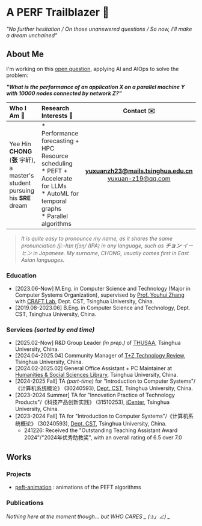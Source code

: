 # A PERF Trailblazer 🌠

_"No further hesitation / On those unanswered questions / So now, I'll make a dream unchained"_ 

## About Me

I'm working on this [open question](https://doi.org/10.1145/1693453.1693493), applying AI and AIOps to solve the problem:

_**"What is the performance of an application X on a parallel machine Y with 10000 nodes connected by network Z?"**_

|Who I Am :beginner:|Research Interests :microscope:|Contact :envelope:|
|:-|:-|:-:|
|Yee Hin **CHONG** (**张** 宇轩), a master's student pursuing his **SRE** dream | * Performance forecasting + HPC Resource scheduling </br> * PEFT + Accelerate for LLMs </br> * AutoML for temporal graphs </br> * Parallel algorithms| **[yuxuanzh23@mails.tsinghua.edu.cn](mailto:yuxuanzh23@mails.tsinghua.edu.cn)** </br> [yuxuan-z19@qq.com](mailto:yuxuan-z19@qq.com) |

> _It is quite easy to pronounce my name, as it shares the same pronunciation /jiː-hɪn tʃɔŋ/ (IPA) in any language, such as **チョン**·イーヒン in Japanese. My surname, CHONG, usually comes first in East Asian languages._

### Education

- [2023.06-Now] M.Eng. in Computer Science and Technology (Major in Computer Systems Organization), supervised by [Prof. Youhui Zhang](https://scholar.google.com/citations?hl=zh-CN&user=ZlYjCsAAAAAJ) with [CRAFT Lab](https://craft.cs.tsinghua.edu.cn/), Dept. CST, Tsinghua University, China.
- [2019.08-2023.06] B.Eng. in Computer Science and Technology, Dept. CST, Tsinghua University, China.

### Services _(sorted by end time)_

- [2025.02-Now] R&D Group Leader _(in prep.)_ of [THUSAA](https://thusaac.com/), Tsinghua University, China.
- [2024.04-2025.04] Community Manager of [T+Z Technology Review](https://tanzhen.tsinghua.edu.cn/), Tsinghua University, China.
- [2024.02-2025.02] General Office Assistant + PC Maintainer at [Humanities & Social Sciences Library](https://lib.tsinghua.edu.cn/hs/), Tsinghua University, China.
- [2024-2025 Fall] TA _(part-time)_ for "Introduction to Computer Systems"/《计算机系统概论》 (30240593), [Dept. CST](https://www.cs.tsinghua.edu.cn/), Tsinghua University, China.
- [2023-2024 Summer] TA for "Innovation Practice of Technology Products"/《科技产品创新实践》 (31510253), [iCenter](https://www.icenter.tsinghua.edu.cn/), Tsinghua University, China.
- [2023-2024 Fall] TA for "Introduction to Computer Systems"/《计算机系统概论》 (30240593), [Dept. CST](https://www.cs.tsinghua.edu.cn/), Tsinghua University, China.
  - 241226: Received the "Outstanding Teaching Assistant Award 2024"/"2024年优秀助教奖", with an overall rating of 6.5 over 7.0

## Works

### Projects

- [peft-animation](https://github.com/yuxuan-z19/peft-animation) : animations of the PEFT algorithms

### Publications

*Nothing here at the moment though... but WHO CARES _ (:з」∠) _*
